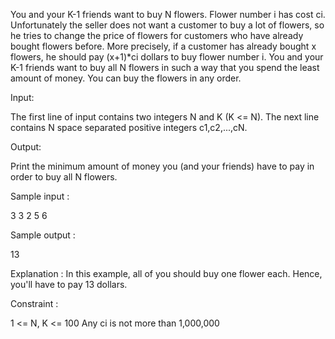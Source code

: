 You and your K-1 friends want to buy N flowers. Flower number i has cost ci. Unfortunately the seller does not want a customer to buy a lot of flowers, so he tries to change the price of flowers for customers who have already bought flowers before. More precisely, if a customer has already bought x flowers, he should pay (x+1)*ci dollars to buy flower number i.
You and your K-1 friends want to buy all N flowers in such a way that you spend the least amount of money. You can buy the flowers in any order.

Input:

The first line of input contains two integers N and K (K <= N). The next line contains N space separated positive integers c1,c2,...,cN.

Output:

Print the minimum amount of money you (and your friends) have to pay in order to buy all N flowers.

Sample input :

3 3
2 5 6

Sample output :

13

Explanation :
In this example, all of you should buy one flower each. Hence, you'll have to pay 13 dollars.

Constraint :

1 <= N, K  <= 100
Any ci is not more than 1,000,000